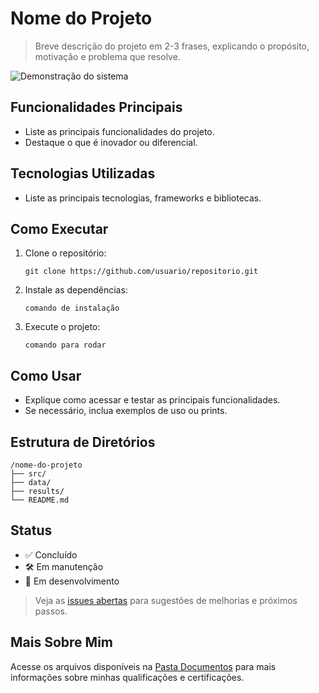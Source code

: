 # Nome do Projeto

> Breve descrição do projeto em 2-3 frases, explicando o propósito, motivação e problema que resolve.

![Demonstração do sistema](link-para-gif-ou-imagem)

## Funcionalidades Principais

- Liste as principais funcionalidades do projeto.
- Destaque o que é inovador ou diferencial.

## Tecnologias Utilizadas

- Liste as principais tecnologias, frameworks e bibliotecas.

## Como Executar

1. Clone o repositório:
   ```
   git clone https://github.com/usuario/repositorio.git
   ```
2. Instale as dependências:
   ```
   comando de instalação
   ```
3. Execute o projeto:
   ```
   comando para rodar
   ```

## Como Usar

- Explique como acessar e testar as principais funcionalidades.
- Se necessário, inclua exemplos de uso ou prints.

## Estrutura de Diretórios

```
/nome-do-projeto
├── src/
├── data/
├── results/
└── README.md
```

## Status

- ✅ Concluído
- 🛠️ Em manutenção
- 🚧 Em desenvolvimento

> Veja as [issues abertas](https://github.com/usuario/repositorio/issues) para sugestões de melhorias e próximos passos.

## Mais Sobre Mim

Acesse os arquivos disponíveis na [Pasta Documentos](https://github.com/vitoriapguimaraes/vitoriapguimaraes/tree/main/DOCUMENTOS) para mais informações sobre minhas qualificações e certificações.